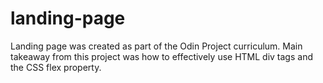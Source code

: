# landing-page

Landing page was created as part of the Odin Project curriculum. Main takeaway from this project was how to effectively use HTML div tags and the CSS flex property. 